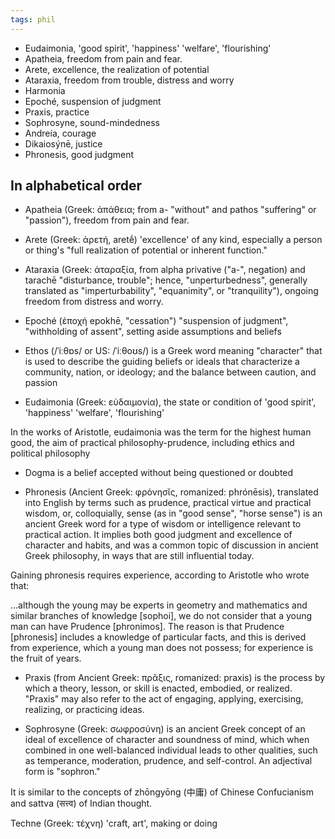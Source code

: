 ```yaml
---
tags: phil 
---
```



* Eudaimonia, 'good spirit',  'happiness' 'welfare', 'flourishing'
* Apatheia, freedom from pain and fear.
* Arete, excellence, the realization of potential
* Ataraxia, freedom from trouble, distress and worry
* Harmonia 
* Epoché, suspension of judgment 
* Praxis, practice 
* Sophrosyne, sound-mindedness 
* Andreía, courage
* Dikaiosýnē, justice 
* Phronesis, good judgment

## In alphabetical order 

* Apatheia (Greek: ἀπάθεια; from a- "without" and pathos "suffering" or "passion"), freedom from pain and fear.

* Arete (Greek: ἀρετή, aretḗ) 'excellence' of any kind, especially a person or thing's "full realization of potential or inherent function."

* Ataraxia (Greek: ἀταραξία, from alpha privative ("a-", negation) and tarachē "disturbance, trouble"; hence, "unperturbedness", generally translated as "imperturbability", "equanimity", or "tranquility"), ongoing freedom from distress and worry. 

* Epoché (ἐποχή epokhē, "cessation") "suspension of judgment", "withholding of assent", setting aside assumptions and beliefs 

* Ethos (/ˈiːθɒs/ or US: /ˈiːθoʊs/) is a Greek word meaning "character" that is used to describe the guiding beliefs or ideals that characterize a community, nation, or ideology; and the balance between caution, and passion

* Eudaimonia (Greek: εὐδαιμονία), the state or condition of 'good spirit',  'happiness' 'welfare', 'flourishing'

In the works of Aristotle, eudaimonia was the term for the highest human good, the aim of practical philosophy-prudence, including ethics and political philosophy

* Dogma is a belief accepted without being questioned or doubted

* Phronesis (Ancient Greek: φρόνησῐς, romanized: phrónēsis), translated into English by terms such as prudence, practical virtue and practical wisdom, or, colloquially, sense (as in "good sense", "horse sense") is an ancient Greek word for a type of wisdom or intelligence relevant to practical action. It implies both good judgment and excellence of character and habits, and was a common topic of discussion in ancient Greek philosophy, in ways that are still influential today.

Gaining phronesis requires experience, according to Aristotle who wrote that:

...although the young may be experts in geometry and mathematics and similar branches of knowledge [sophoi], we do not consider that a young man can have Prudence [phronimos]. The reason is that Prudence [phronesis] includes a knowledge of particular facts, and this is derived from experience, which a young man does not possess; for experience is the fruit of years.

* Praxis (from Ancient Greek: πρᾶξις, romanized: praxis) is the process by which a theory, lesson, or skill is enacted, embodied, or realized. "Praxis" may also refer to the act of engaging, applying, exercising, realizing, or practicing ideas.

* Sophrosyne (Greek: σωφροσύνη) is an ancient Greek concept of an ideal of excellence of character and soundness of mind, which when combined in one well-balanced individual leads to other qualities, such as temperance, moderation, prudence, and self-control. An adjectival form is "sophron." 

It is similar to the concepts of zhōngyōng (中庸) of Chinese Confucianism and sattva (सत्त्व) of Indian thought. 


Techne (Greek: τέχνη) 'craft, art', making or doing 




